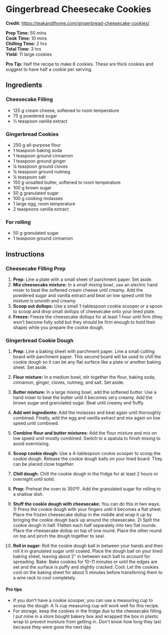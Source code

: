 # Gingerbread Cheesecake Cookies

**Credit:** <https://teakandthyme.com/gingerbread-cheesecake-cookies/>

**Prep Time:** 50 mins  
**Cook Time:** 10 mins  
**Chilling Time:** 2 hrs  
**Total Time:** 3 hrs  
**Yield:** 11 large cookies  

**Pro Tip:** Half the recipe to make 6 cookies. These are thick cookies and suggest to have half a cookie per serving.

## Ingredients

### Cheesecake Filling

- 125 g cream cheese, softened to room temperature
- 75 g powdered sugar
- ½ teaspoon vanilla extract

### Gingerbread Cookies

- 250 g all-purpose flour
- 1 teaspoon baking soda
- 1 teaspoon ground cinnamon
- 1 teaspoon ground ginger
- ¼ teaspoon ground cloves
- ¼ teaspoon ground nutmeg
- ¼ teaspoon salt
- 150 g unsalted butter, softened to room temperature
- 100 g brown sugar
- 50 g granulated sugar
- 100 g cooking molasses
- 1 large egg, room temperature
- 2 teaspoons vanilla extract

### For rolling

- 50 g granulated sugar
- 1 teaspoon ground cinnamon

## Instructions

### Cheesecake Filling Prep

1. **Prep:** Line a plate with a small sheet of parchment paper. Set aside.
2. **Mix cheesecake mixture:** In a small mixing bowl, use an electric hand mixer to beat the softened cream cheese until creamy. Add the powdered sugar and vanilla extract and beat on low speed until the mixture is smooth and creamy.
3. **Scoop out dollops:** Use a small 1-tablespoon cookie scooper or a spoon to scoop and drop small dollops of cheesecake onto your lined plate.
4. **Freeze:** Freeze the cheesecake dollops for at least 1 hour until firm (they won't become fully solid but they should be firm enough to hold their shape) while you prepare the cookie dough.

### Gingerbread Cookie Dough

1. **Prep:** Line a baking sheet with parchment paper. Line a small cutting board with parchment paper. This second board will be used to chill the cookie dough so it can be any flat surface like a plate or another baking sheet. Set aside.
2. **Flour mixture:** In a medium bowl, stir together the flour, baking soda, cinnamon, ginger, cloves, nutmeg, and salt. Set aside.
3. **Butter mixture:** In a large mixing bowl, add the softened butter. Use a hand mixer to beat the butter until it becomes very creamy. Add the brown sugar and granulated sugar. Beat until creamy and fluffy.

4. **Add wet ingredients:** Add the molasses and beat again until thoroughly combined. Finally, add the egg and vanilla extract and mix again on low speed until combined.
5. **Combine flour and butter mixtures:** Add the flour mixture and mix on low speed until mostly combined. Switch to a spatula to finish mixing to avoid overmixing.
6. **Scoop cookie dough:** Use a 4-tablespoon cookie scooper to scoop the cookie dough. Release the cookie dough balls on your lined board. They can be placed close together.
7. **Chill dough:** Chill the cookie dough in the fridge for at least 2 hours or overnight until solid.
8. **Prep:** Preheat the oven to 350°F. Add the granulated sugar for rolling to a shallow dish.
9. **Stuff the cookie dough with cheesecake:** You can do this in two ways. 1) Press the cookie dough with your fingers until it becomes a flat sheet. Place the frozen cheesecake dollop in the middle and wrap it up by bringing the cookie dough back up around the cheesecake. 2) Split the cookie dough in half. Flatten each half separately into two flat rounds. Place the cheesecake dollop on top of one round. Place the other round on top and pinch the dough together to seal.

10. **Roll in sugar:** Roll the cookie dough ball in between your hands and then roll it in granulated sugar until coated. Place the dough ball on your lined baking sheet, leaving about 2" in between each ball to account for spreading.
Bake: Bake cookies for 10-11 minutes or until the edges are set and the surface is puffy and slightly cracked.
Cool: Let the cookies cool on the baking sheet for about 5 minutes before transferring them to a wire rack to cool completely.

#### Pro tips

- If you don't have a cookie scooper, you can use a measuring cup to scoop the dough. A ¼ cup measuring cup will work well for this recipe.
- For storage, keep the cookies in the fridge due to the cheesecake filling. I put mine in a store bought bakery box and wrapped the box in plastic wrap to prevent moisture from getting in. Don't know how long they last because they were gone the next day.
